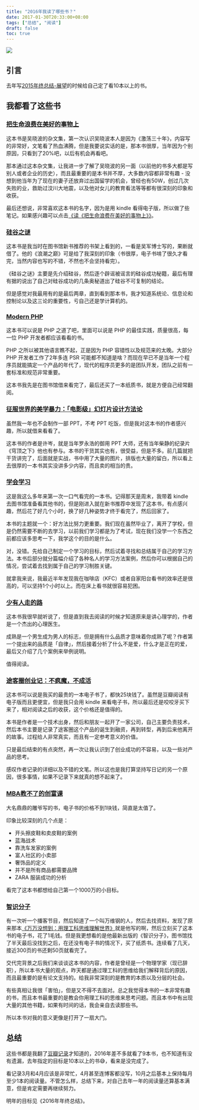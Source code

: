 ```yaml
---
title: "2016年我读了哪些书？"
date: 2017-01-30T20:33:00+08:00
tags: ["总结", "阅读"] 
draft: false
toc: true
---
```


![](https://ooo.0o0.ooo/2017/01/30/588f5eb19aee6.png)

## 引言

去年写[2015年终总结-展望](https://blog.forecho.com/review-of-2015.html#section-8)的时候给自己定了看10本以上的书。

## 我都看了这些书

### [把生命浪费在美好的事物上](https://book.douban.com/subject/26390229/)

这本书是吴晓波的杂文集，第一次认识吴晓波本人是因为《激荡三十年》，内容写的非常好，文笔看了热血沸腾，但是我要说实话的是，那本书很厚，当年因为个别原因，只看到了20%吧，以后有机会再看吧。

<!--more-->

那本通过这本杂文集，让我进一步了解了吴晓波的另一面（以前他的书多大都是写别人或者企业的历史），而且最重要的是本书并不厚，大多数内容都非常有趣 - 没想到他当年为了现在的妻子还放弃过出国留学的机会，曾经也有50W，创过几次失败的业，救助过汶川大地震，以及他对女儿的教育看法等等都有很深刻的印象和收获。

最后还想说，非常喜欢这本书的名字，因为是用 kindle 看得电子版，所以做了些笔记。如果感兴趣可以点击[《读《把生命浪费在美好的事物上》》](https://blog.forecho.com/read-The-waste-oflife-in-the-good-things.html)。


### [硅谷之谜](https://book.douban.com/subject/26665230/)

这本书是我当时在图书馆新书推荐的书架上看到的，一看是吴军博士写的，果断就借了。他的《浪潮之巅》可是给了我深刻的印象（书很厚，电子书啃了很久才看完，当然内容也写的不错，不然也不会坚持看完）。

《硅谷之谜》主要是先介绍硅谷，然后逐个辟谣被谣言的硅谷成功秘籍，最后有理有据的说出了自己对硅谷成功的几条奥秘道出了硅谷不可复制的结论。

但是感觉对我最用有的是最后两章，直到看到那本书，我才知道系统论、信息论和控制论以及这三论的重要性，亏自己还是学计算机的。

### [Modern PHP](https://book.douban.com/subject/26635862/)

这本书可以说是 PHP 之道了吧，里面可以说是 PHP 的最佳实践，质量很高，每一位 PHP 开发者都应该看看的书。

PHP 之所以被其他语言瞧不起，正是因为 PHP 容错性以及规范来的太晚。大部分 PHP 开发者工作了2年多连 PSR 可能都不知道是啥？而现在早已不是当年一个程序员就能搞定一个产品的年代了，现代的程序员更多的是团队开发，团队之前有一套标准和规范非常重要。

这本书我先是在图书馆借来看完了，最后还买了一本纸质书，就是方便自己经常翻阅。

### [征服世界的美学暴力：「电影级」幻灯片设计方法论](https://book.douban.com/subject/26719924)

虽然我一年也不会制作一部 PPT，不考 PPT 吃饭，但是我对这本书的作者感兴趣，所以就借来看看了。

这本书的作者是许岑，就是当年罗永浩的御用 PPT 大师，还有当年柴静的纪录片《穹顶之下》他也有参与。本书的干货其实也有，很受益，但是不多。前几篇就把干货讲完了，后面就是实战，书中用了大量的图片，排版也大量的留白，所以看上去很厚的一本书其实没讲多少内容，而且卖的相当的贵。

### [学会学习](https://book.douban.com/subject/26743071/)

这是我这么多年来第一次一口气看完的一本书。记得那天是周末，我带着 kindle 去图书馆准备看其他书的，但是刚进入就在新书推荐中发现了这本书，有点感兴趣，然后花了好几个小时，换了好几种姿势才终于看完了，然后回家了。

本书的主题就一个：好方法比努力更重要。我们现在虽然毕业了，离开了学校，但是仍然需要不断的去学习，以前我们学习都是为了考试，现在我们没学一个东西之前都应该多思考一下，我学这个的目的是什么。

对，没错。先给自己制定一个学习的目标，然后试着寻找和总结属于自己的学习方法。本书后部分就分篇幅介绍了各种名人的学习方法案例，然后你可以根据自己的情况，尝试着去找到属于自己的学习制胜关键。

就拿我来说，我最近半年发现我在咖啡店（KFC）或者自家阳台看书的效率还是很高的，可以坚持1个小时以上。而在床上看书就很容易犯困。

### [少有人走的路](https://book.douban.com/subject/1775691/)

这本书我很早就听说了，但是直到我去阅读的时候才知道原来是讲心理学的，作者是一个杰出的心理医生。

成熟是一个男生成为男人的标志，但是拥有什么品质才意味着你成熟了呢？作者第一个提出来的品质是「自律」，然后接着分析了什么不是爱，什么才是正在的爱，最后又介绍了几个案例来举例说明。

值得阅读。

### [途客圈创业记：不疯魔，不成活](https://book.douban.com/subject/26739566/)

这本书可以说是我买的最贵的一本电子书了，都快25块钱了。虽然是豆瓣阅读有电子版而且更便宜，但是我只会用 kindle 来看电子书，所以最后还是咬咬牙买下来了，相对阅读之后的收获，这个价格还是值得的。

本书是作者是一个技术出身，然后和朋友一起开了一家公司，自己主要负责技术，然后本书主要是记录了途客圈这个产品的诞生到融资，再到转型，再到后来他离开的故事。过程给人非常真实，而且有一定参考意义的价值。

只是最后结束的有点突然，再一次让我认识到了创业成功的不容易，以及一些对产品的思考。

感叹作者记录的详细以及不错的文笔。所以这也是我打算坚持写日记的另一个原因，很多事情，如果不记录下来就真的想不起来了。

### [MBA教不了的创富课](https://book.douban.com/subject/5921213/)

大名鼎鼎的雕爷写的书，电子书的价格不到1块钱，简直是太值了。

印象比较深刻的几个点是：

- 开头擦皮鞋和卖皮鞋的案例
- 蓝海战术
- 靠洗车发家的案例
- 富人社区的小卖部
- 奢饰品的定义
- 并不是所有商品都需要品牌
- ZARA 服装成功的分析

看完了这本书都想给自己第一个1000万的小目标。

### [智识分子](https://book.douban.com/subject/26692468/)

有一次听一个播客节目，然后知道了一个叫万维钢的人，然后去找资料，发现了原来那本[《万万没想到：用理工科思维理解世界》](https://book.douban.com/subject/25986341/)就是他写的啊，然后立刻买了这本书的电子书，花了1毛钱。但是我更想看的是他最新出版的《智识分子》，图书馆找了半天最后没找到之后，在还没有电子书的情况下，买了纸质书。连续看了几天，接近300页的书还剩50页就看完了。

交代完背景之后我们来谈谈这本书的内容，作者是曾经是一个物理学家（现已辞职），所以本书大量的观点，昨天都是通过理工科的思维给我们解释背后的原因，而且最重要的是有论文支持的。给我非常深刻的是教育的本质以及分层的社会。

有些真相让我很「害怕」，但是又不得不去面对。总之我觉得本书的一本非常有趣的书，而且本书最重要的是教会你用理工科的思维来思考问题。而且本书中有出现大量的其他书籍，如果有时间的话，我会亲自去读那些书。

所以本书对我的意义更像是打开了一扇大门。

## 总结

这些书都是我翻了[豆瓣记录](https://book.douban.com/people/ipzone/collect)才知道的，2016年差不多就看了9本书，也不知道有没有遗漏，去年指定的目标是10本以上的书😅，看来是没完成了。

看记录3月和4月应该是非常忙，4月甚至连博客都没写，10月之后基本上保持每月至少1本的阅读量。不管怎么样，总结下来，对自己去年一年的阅读量还算基本满意，但是肯定需要再继续努力。

明年的目标见《2016年年终总结》。